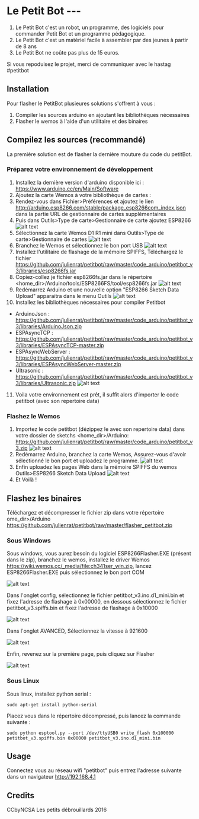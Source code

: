 # Le Petit Bot ---
1. Le Petit Bot c'est un robot, un programme, des logiciels pour commander Petit Bot et un programme pédagogique.
2. Le Petit Bot c'est un matériel facile à assembler par des jeunes à partir de 8 ans
3. Le Petit Bot ne coûte pas plus de 15 euros.

Si vous repoduisez le projet, merci de communiquer avec le hastag #petitbot
## Installation
Pour flasher le PetitBot plusieures solutions s'offrent à vous :

1. Compiler les sources arduino en ajoutant les bibliothèques nécessaires
2. Flasher le wemos à l'aide d'un utilitaire et des binaires

## Compilez les sources (recommandé)
La première solution est de flasher la dernière mouture du code du petitBot.
### Préparez votre environnement de développement
1. Installez la dernière version d'arduino disponible ici : https://www.arduino.cc/en/Main/Software
2. Ajoutez la carte Wemos à votre bibliothèque de cartes :
3. Rendez-vous dans Fichier>Préférences et ajoutez le lien http://arduino.esp8266.com/stable/package_esp8266com_index.json  dans la partie URL de gestionnaire de cartes supplémentaires
4. Puis dans Outils>Type de carte>Gestionnaire de carte ajoutez ESP8266
![alt text](https://github.com/julienrat/petitbot/blob/master/images/install_wemos.gif "Logo Title Text 1")
5.	Sélectionnez la carte Wemos D1 R1 mini dans Outils>Type de carte>Gestionnaire de cartes
![alt text](https://github.com/julienrat/petitbot/blob/master/images/choix_carte.gif "Logo Title Text 1")
6. Branchez le Wemos et sélectionnez le bon port USB
![alt text](https://github.com/julienrat/petitbot/blob/master/images/choix_port.gif "Logo Title Text 1")
7. Installez l'utilitaire de flashage de la mémoire SPIFFS, Téléchargez le fichier https://github.com/julienrat/petitbot/raw/master/code_arduino/petitbot_v3/libraries/esp8266fs.jar
8. Copiez-collez je fichier esp8266fs.jar dans le répertoire <home_dir>/Arduino/tools/ESP8266FS/tool/esp8266fs.jar
![alt text](https://github.com/julienrat/petitbot/blob/master/images/install_plugin.gif "Logo Title Text 1")
9. Redémarrez Arduino et une nouvelle option "ESP8266 Sketch Data Upload" apparaitra dans le menu Outils
![alt text](https://github.com/julienrat/petitbot/blob/master/images/upload_spiffs.gif "Logo Title Text 1")
10. Installez les bibliothèques nécessaires pour compiler Petitbot
- ArduinoJson : https://github.com/julienrat/petitbot/raw/master/code_arduino/petitbot_v3/libraries/ArduinoJson.zip
- ESPAsyncTCP : https://github.com/julienrat/petitbot/raw/master/code_arduino/petitbot_v3/libraries/ESPAsyncTCP-master.zip
- ESPAsyncWebServer : https://github.com/julienrat/petitbot/raw/master/code_arduino/petitbot_v3/libraries/ESPAsyncWebServer-master.zip
- Ultrasonic : https://github.com/julienrat/petitbot/raw/master/code_arduino/petitbot_v3/libraries/Ultrasonic.zip
![alt text](https://github.com/julienrat/petitbot/blob/master/images/libs.gif "Logo Title Text 1")
11. Voila votre environnement est prêt, il suffit alors d'importer le code petitbot (avec son repertoire data)

### Flashez le Wemos
1. Importez le code petitbot (dézippez le avec son repertoire data) dans votre dossier de sketchs <home_dir>/Arduino: https://github.com/julienrat/petitbot/raw/master/code_arduino/petitbot_v3.zip
![alt text](https://github.com/julienrat/petitbot/blob/master/images/import.gif "Logo Title Text 1")
2. Redémarrez Arduino, branchez la carte Wemos, Assurez-vous d'avoir sélectionné le bon port et uploadez le programme.
![alt text](https://github.com/julienrat/petitbot/blob/master/images/upload.gif "Logo Title Text 1")
3. Enfin uploadez les pages Web dans la mémoire SPIFFS du wemos Outils>ESP8266 Sketch Data Upload
![alt text](https://github.com/julienrat/petitbot/blob/master/images/spiffs_upload.gif "Logo Title Text 1")
4. Et Voilà !
## Flashez les binaires 
Téléchargez et décompresser le fichier zip dans votre répertoire ome_dir>/Arduino https://github.com/julienrat/petitbot/raw/master/flasher_petitbot.zip
### Sous Windows
Sous windows, vous aurez besoin du logiciel ESP8266Flasher.EXE (présent dans le zip), branchez le wemos, installez le driver Wemos https://wiki.wemos.cc/_media/file:ch341ser_win.zip, lancez ESP8266Flasher.EXE puis sélectionnez le bon port COM


![alt text](https://github.com/julienrat/petitbot/raw/master/images/Capture.PNG "Logo Title Text 1")


Dans l'onglet config, sélectionnez le fichier petitbot_v3.ino.d1_mini.bin et fixez l'adresse de flashage à 0x00000, en dessous sélectionnez le fichier petitbot_v3.spiffs.bin et fixez l'adresse de flashage à 0x10000


![alt text](https://github.com/julienrat/petitbot/raw/master/images/Capture2.PNG "Logo Title Text 1")


Dans l'onglet AVANCED, Sélectionnez la vitesse à 921600


![alt text](https://github.com/julienrat/petitbot/raw/master/images/Capture3.PNG "Logo Title Text 1")


Enfin, revenez sur la première page, puis cliquez sur Flasher


![alt text](https://github.com/julienrat/petitbot/raw/master/images/Capture.PNG "Logo Title Text 1")
### Sous Linux
Sous linux, installez python serial :

```sudo apt-get install python-serial```

Placez vous dans le répertoire décompressé, puis lancez la commande suivante :

```sudo python esptool.py --port /dev/ttyUSB0 write_flash 0x100000 petitbot_v3.spiffs.bin 0x00000 petitbot_v3.ino.d1_mini.bin```


## Usage
Connectez vous au réseau wifi "petitbot" puis entrez l'adresse suivante dans un navigateur http://192.168.4.1

## Credits
CCbyNCSA Les petits débrouillards 2016

